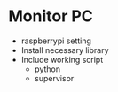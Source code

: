 # Monitor PC

- raspberrypi setting
- Install necessary library
- Include working script
	- python
	- supervisor